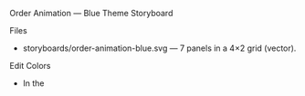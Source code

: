 Order Animation — Blue Theme Storyboard

Files
- storyboards/order-animation-blue.svg — 7 panels in a 4×2 grid (vector).

Edit Colors
- In the <style> block at the top of the SVG, change these tokens:
  - --navy: Deep brand navy (primary)
  - --sky: Accent sky blue (glow, lines, highlights)
  - --orange: Coins / Snapples Points
  - --bg: Sheet background

Export Notes
- Open the SVG in any browser or vector app (Figma, Illustrator, Inkscape) and export as PNG or PDF.
- Each panel is 420×280 with a 20px margin.

Suggested Brand Defaults
- Navy  #0B1F3A
- Sky   #5BBDF3
- Orange #FF8C42
- BG    #F4F8FC

Edits You Might Want
- Swap text labels with brand fonts.
- Nudge character/cart positions or scale per panel.
- Replace the placeholder speech bubble text in panel 7.

